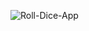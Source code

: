 ![Roll-Dice-App](https://socialify.git.ci/Abhik555/Roll-Dice-App/image?description=1&descriptionEditable=On%20the%20path%20to%20learning%20flutter.&font=Rokkitt&forks=1&issues=1&language=1&name=1&owner=1&pattern=Circuit%20Board&pulls=1&stargazers=1&theme=Dark)

